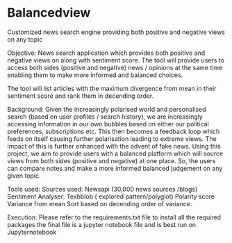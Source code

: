 # Balancedview
Customized news search engine providing both positive and negative views on any topic

Objective:
News search application which provides both positive and negative views on along with sentiment score.
The tool will provide users to access both sides (positive and negative) news / opinions at the same time enabling
them to make more informed and balanced choices.

The tool will list articles with the maximum divergence from mean in their sentiment score and rank them in decending order.

Background:
Given the increasingly polarised world and personalised search (based on user profiles / search history), we are
increasingly accessing information in our own bubbles based on either our political preferences, subscriptions etc.
This then becomes a feedback loop which feeds on itself causing further polarisation leading to extreme views. The
impact of this is further enhanced with the advent of fake news.
Using this project, we aim to provide users with a balanced platform which will source views from both sides (positive
and negative) at one place. So, the users can compare notes and make a more informed balanced judgement on any
given topic.

Tools used: 
Sources used: Newsapi (30,000 news sources /blogs) 
Sentiment Analyser: Texbblob ( explored pattern/polyglot)
Polarity score 
Variance from mean 
Sort based on decending order of variance. 

Execution: 
Please refer to the requirements.txt file to install all the required packages
the final file is a jupyter notebook file and is best run on Jupyternotebook



